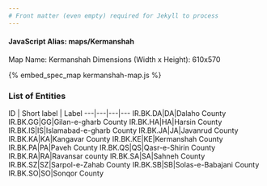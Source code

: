 ```yaml
---
# Front matter (even empty) required for Jekyll to process
---
```


#### JavaScript Alias: maps/Kermanshah

Map Name: Kermanshah
Dimensions (Width x Height): 610x570



{% embed_spec_map kermanshah-map.js %}

### List of Entities

ID | Short label | Label
---|---|---|---
IR.BK.DA|DA|Dalaho County
IR.BK.GG|GG|Gilan-e-gharb County
IR.BK.HA|HA|Harsin County
IR.BK.IS|IS|Islamabad-e-gharb County
IR.BK.JA|JA|Javanrud County
IR.BK.KA|KA|Kangavar County
IR.BK.KE|KE|Kermanshah County
IR.BK.PA|PA|Paveh County
IR.BK.QS|QS|Qasr-e-Shirin County
IR.BK.RA|RA|Ravansar county
IR.BK.SA|SA|Sahneh County
IR.BK.SZ|SZ|Sarpol-e-Zahab County
IR.BK.SB|SB|Solas-e-Babajani County
IR.BK.SO|SO|Sonqor County
